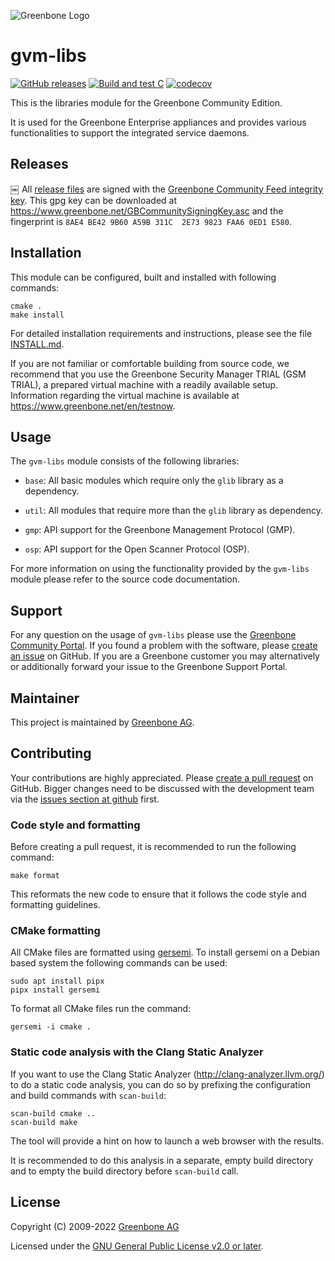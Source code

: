![Greenbone Logo](https://www.greenbone.net/wp-content/uploads/gb_new-logo_horizontal_rgb_small.png)

# gvm-libs

[![GitHub releases](https://img.shields.io/github/release/greenbone/gvm-libs.svg)](https://github.com/greenbone/gvm-libs/releases)
[![Build and test C](https://github.com/greenbone/gvm-libs/actions/workflows/ci-c.yml/badge.svg)](https://github.com/greenbone/gvm-libs/actions/workflows/ci-c.yml)
[![codecov](https://codecov.io/gh/greenbone/gvm-libs/graph/badge.svg?token=OUojGTMBgP)](https://codecov.io/gh/greenbone/gvm-libs)

This is the libraries module for the Greenbone Community Edition.

It is used for the Greenbone Enterprise appliances and provides various
functionalities to support the integrated service daemons.

## Releases
￼
All [release files](https://github.com/greenbone/gvm-libs/releases) are signed with
the [Greenbone Community Feed integrity key](https://community.greenbone.net/t/gcf-managing-the-digital-signatures/101).
This gpg key can be downloaded at https://www.greenbone.net/GBCommunitySigningKey.asc
and the fingerprint is `8AE4 BE42 9B60 A59B 311C  2E73 9823 FAA6 0ED1 E580`.

## Installation

This module can be configured, built and installed with following commands:

    cmake .
    make install

For detailed installation requirements and instructions, please see the file
[INSTALL.md](INSTALL.md).

If you are not familiar or comfortable building from source code, we recommend
that you use the Greenbone Security Manager TRIAL (GSM TRIAL), a prepared virtual
machine with a readily available setup. Information regarding the virtual machine
is available at <https://www.greenbone.net/en/testnow>.

## Usage

The `gvm-libs` module consists of the following libraries:

- `base`: All basic modules which require only the `glib` library as a dependency.

- `util`: All modules that require more than the `glib` library as dependency.

- `gmp`: API support for the Greenbone Management Protocol (GMP).

- `osp`: API support for the Open Scanner Protocol (OSP).

For more information on using the functionality provided by the `gvm-libs`
module please refer to the source code documentation.

## Support

For any question on the usage of `gvm-libs` please use the [Greenbone Community
Portal](https://community.greenbone.net/). If you found a problem with the
software, please [create an issue](https://github.com/greenbone/gvm-libs/issues)
on GitHub. If you are a Greenbone customer you may alternatively or additionally
forward your issue to the Greenbone Support Portal.

## Maintainer

This project is maintained by [Greenbone AG](https://www.greenbone.net/).

## Contributing

Your contributions are highly appreciated. Please [create a pull
request](https://github.com/greenbone/gvm-libs/pulls) on GitHub. Bigger changes
need to be discussed with the development team via the [issues section at
github](https://github.com/greenbone/gvm-libs/issues) first.

### Code style and formatting

Before creating a pull request, it is recommended to run the following command:

    make format

This reformats the new code to ensure that it follows the code style and
formatting guidelines.

### CMake formatting

All CMake files are formatted using [gersemi](https://github.com/BlankSpruce/gersemi).
To install gersemi on a Debian based system the following commands can be used:

    sudo apt install pipx
    pipx install gersemi

To format all CMake files run the command:

    gersemi -i cmake .

### Static code analysis with the Clang Static Analyzer

If you want to use the Clang Static Analyzer (http://clang-analyzer.llvm.org/)
to do a static code analysis, you can do so by prefixing the configuration and
build commands with `scan-build`:

    scan-build cmake ..
    scan-build make

The tool will provide a hint on how to launch a web browser with the results.

It is recommended to do this analysis in a separate, empty build directory and
to empty the build directory before `scan-build` call.

## License

Copyright (C) 2009-2022 [Greenbone AG](https://www.greenbone.net/)

Licensed under the [GNU General Public License v2.0 or later](COPYING).
